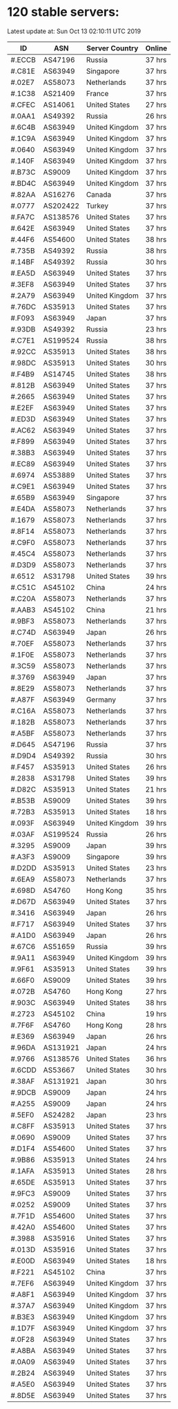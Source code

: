 # 120 stable servers:

Latest update at: Sun Oct 13 02:10:11 UTC 2019

| ID | ASN | Server Country | Online |
| -- | --- | -------------- | ------ |
| #.ECCB | AS47196 | Russia | 37 hrs |
| #.C81E | AS63949 | Singapore | 37 hrs |
| #.02E7 | AS58073 | Netherlands | 37 hrs |
| #.1C38 | AS21409 | France | 37 hrs |
| #.CFEC | AS14061 | United States | 27 hrs |
| #.0AA1 | AS49392 | Russia | 26 hrs |
| #.6C4B | AS63949 | United Kingdom | 37 hrs |
| #.1C9A | AS63949 | United Kingdom | 37 hrs |
| #.0640 | AS63949 | United Kingdom | 37 hrs |
| #.140F | AS63949 | United Kingdom | 37 hrs |
| #.B73C | AS9009 | United Kingdom | 37 hrs |
| #.BD4C | AS63949 | United Kingdom | 37 hrs |
| #.82AA | AS16276 | Canada | 37 hrs |
| #.0777 | AS202422 | Turkey | 37 hrs |
| #.FA7C | AS138576 | United States | 37 hrs |
| #.642E | AS63949 | United States | 37 hrs |
| #.44F6 | AS54600 | United States | 38 hrs |
| #.735B | AS49392 | Russia | 38 hrs |
| #.14BF | AS49392 | Russia | 30 hrs |
| #.EA5D | AS63949 | United States | 37 hrs |
| #.3EF8 | AS63949 | United States | 37 hrs |
| #.2A79 | AS63949 | United Kingdom | 37 hrs |
| #.76DC | AS35913 | United States | 37 hrs |
| #.F093 | AS63949 | Japan | 37 hrs |
| #.93DB | AS49392 | Russia | 23 hrs |
| #.C7E1 | AS199524 | Russia | 38 hrs |
| #.92CC | AS35913 | United States | 38 hrs |
| #.98DC | AS35913 | United States | 30 hrs |
| #.F4B9 | AS14745 | United States | 38 hrs |
| #.812B | AS63949 | United States | 37 hrs |
| #.2665 | AS63949 | United States | 37 hrs |
| #.E2EF | AS63949 | United States | 37 hrs |
| #.ED3D | AS63949 | United States | 37 hrs |
| #.AC62 | AS63949 | United States | 37 hrs |
| #.F899 | AS63949 | United States | 37 hrs |
| #.38B3 | AS63949 | United States | 37 hrs |
| #.EC89 | AS63949 | United States | 37 hrs |
| #.6974 | AS53889 | United States | 37 hrs |
| #.C9E1 | AS63949 | United States | 37 hrs |
| #.65B9 | AS63949 | Singapore | 37 hrs |
| #.E4DA | AS58073 | Netherlands | 37 hrs |
| #.1679 | AS58073 | Netherlands | 37 hrs |
| #.8F14 | AS58073 | Netherlands | 37 hrs |
| #.C9F0 | AS58073 | Netherlands | 37 hrs |
| #.45C4 | AS58073 | Netherlands | 37 hrs |
| #.D3D9 | AS58073 | Netherlands | 37 hrs |
| #.6512 | AS31798 | United States | 39 hrs |
| #.C51C | AS45102 | China | 24 hrs |
| #.C20A | AS58073 | Netherlands | 37 hrs |
| #.AAB3 | AS45102 | China | 21 hrs |
| #.9BF3 | AS58073 | Netherlands | 37 hrs |
| #.C74D | AS63949 | Japan | 26 hrs |
| #.70EF | AS58073 | Netherlands | 37 hrs |
| #.1F0E | AS58073 | Netherlands | 37 hrs |
| #.3C59 | AS58073 | Netherlands | 37 hrs |
| #.3769 | AS63949 | Japan | 37 hrs |
| #.8E29 | AS58073 | Netherlands | 37 hrs |
| #.A87F | AS63949 | Germany | 37 hrs |
| #.C16A | AS58073 | Netherlands | 37 hrs |
| #.182B | AS58073 | Netherlands | 37 hrs |
| #.A5BF | AS58073 | Netherlands | 37 hrs |
| #.D645 | AS47196 | Russia | 37 hrs |
| #.D9D4 | AS49392 | Russia | 30 hrs |
| #.F457 | AS35913 | United States | 26 hrs |
| #.2838 | AS31798 | United States | 39 hrs |
| #.D82C | AS35913 | United States | 21 hrs |
| #.B53B | AS9009 | United States | 39 hrs |
| #.72B3 | AS35913 | United States | 18 hrs |
| #.093F | AS63949 | United Kingdom | 39 hrs |
| #.03AF | AS199524 | Russia | 26 hrs |
| #.3295 | AS9009 | Japan | 39 hrs |
| #.A3F3 | AS9009 | Singapore | 39 hrs |
| #.D2DD | AS35913 | United States | 23 hrs |
| #.6EA9 | AS58073 | Netherlands | 37 hrs |
| #.698D | AS4760 | Hong Kong | 35 hrs |
| #.D67D | AS63949 | United States | 37 hrs |
| #.3416 | AS63949 | Japan | 26 hrs |
| #.F717 | AS63949 | United States | 37 hrs |
| #.A1D0 | AS63949 | Japan | 26 hrs |
| #.67C6 | AS51659 | Russia | 39 hrs |
| #.9A11 | AS63949 | United Kingdom | 39 hrs |
| #.9F61 | AS35913 | United States | 39 hrs |
| #.66F0 | AS9009 | United States | 39 hrs |
| #.072B | AS4760 | Hong Kong | 27 hrs |
| #.903C | AS63949 | United States | 38 hrs |
| #.2723 | AS45102 | China | 19 hrs |
| #.7F6F | AS4760 | Hong Kong | 28 hrs |
| #.E369 | AS63949 | Japan | 26 hrs |
| #.96DA | AS131921 | Japan | 24 hrs |
| #.9766 | AS138576 | United States | 36 hrs |
| #.6CDD | AS53667 | United States | 30 hrs |
| #.38AF | AS131921 | Japan | 30 hrs |
| #.9DCB | AS9009 | Japan | 24 hrs |
| #.A255 | AS9009 | Japan | 24 hrs |
| #.5EF0 | AS24282 | Japan | 23 hrs |
| #.C8FF | AS35913 | United States | 37 hrs |
| #.0690 | AS9009 | United States | 37 hrs |
| #.D1F4 | AS54600 | United States | 37 hrs |
| #.9B86 | AS35913 | United States | 24 hrs |
| #.1AFA | AS35913 | United States | 28 hrs |
| #.65DE | AS35913 | United States | 37 hrs |
| #.9FC3 | AS9009 | United States | 37 hrs |
| #.0252 | AS9009 | United States | 37 hrs |
| #.7F1D | AS54600 | United States | 37 hrs |
| #.42A0 | AS54600 | United States | 37 hrs |
| #.3988 | AS35916 | United States | 37 hrs |
| #.013D | AS35916 | United States | 37 hrs |
| #.E00D | AS63949 | United States | 18 hrs |
| #.F221 | AS45102 | China | 37 hrs |
| #.7EF6 | AS63949 | United Kingdom | 37 hrs |
| #.A8F1 | AS63949 | United Kingdom | 37 hrs |
| #.37A7 | AS63949 | United Kingdom | 37 hrs |
| #.B3E3 | AS63949 | United Kingdom | 37 hrs |
| #.1D7F | AS63949 | United Kingdom | 37 hrs |
| #.0F28 | AS63949 | United States | 37 hrs |
| #.A8BA | AS63949 | United States | 37 hrs |
| #.0A09 | AS63949 | United States | 37 hrs |
| #.2B24 | AS63949 | United States | 37 hrs |
| #.A5E0 | AS63949 | United States | 37 hrs |
| #.8D5E | AS63949 | United States | 37 hrs |

